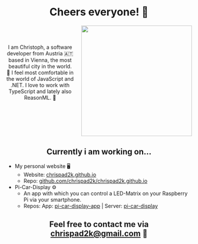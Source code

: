 <h1 align="center">Cheers everyone! 👋</h1>

<div style="margin: 20px 0; display: table;">
  <img src="https://lh3.googleusercontent.com/proxy/FgFsY0CSBLHHsJjgOFWDiNyKzhAM_tTJHMI_qaRK9Mh4NXQPlCAyXfQeu0AWkbwJ57feh6Y" style="width: 300px; margin-left: 20px; float: right;"/>

  <p align="center" style="width: calc(100% - 320px); margin-top: 50px;">
  I am Christoph, a software developer from Austria 🇦🇹 based in Vienna, the most beautiful city in the world. 🌆 I feel most comfortable in the world of JavaScript and .NET. I love to work with TypeScript and lately also ReasonML. 🥑
  </p>
</div>

<h2 align="center" style="clear: both;">Currently i am working on...</h2>

<ul>
  <li>
    My personal website 🖥
    <ul>
      <li>
        Website: <a href="https://github.com/chrispad2k/chrispad2k.github.io">chrispad2k.github.io</a>
      </li>
      <li>
        Repo: <a href="https://github.com/chrispad2k/chrispad2k.github.io">github.com/chrispad2k/chrispad2k.github.io</a>
      </li>
    </ul>
  </li>
  <li>
    Pi-Car-Display ⚙️
    <ul>
      <li>
        An app with which you can control a LED-Matrix on your Raspberry Pi via your smartphone.
      </li>
      <li>
        Repos:
        App: <a href="https://github.com/chrispad2k/pi-car-display-app">pi-car-display-app</a> | Server: <a href="https://github.com/chrispad2k/pi-car-display">pi-car-display</a>
      </li>
    </ul>
  </li>
</ul>

<h2 align="center"> Feel free to contact me via <a href="mailto:chrispad2k@gmail.com">chrispad2k@gmail.com</a> 📯</h2>
